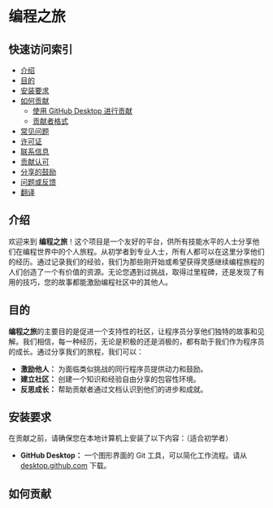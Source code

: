 # 编程之旅

## 快速访问索引

- [介绍](#介绍)
- [目的](#目的)
- [安装要求](#安装要求)
- [如何贡献](#如何贡献)
  - [使用 GitHub Desktop 进行贡献](#使用-github-desktop-进行贡献)
  - [贡献者格式](#贡献者格式)
- [常见问题](#常见问题)
- [许可证](#许可证)
- [联系信息](#联系信息)
- [贡献认可](#贡献认可)
- [分享的鼓励](#分享的鼓励)
- [问题或反馈](#问题或反馈)
- [翻译](#翻译)

## 介绍

欢迎来到 **编程之旅**！这个项目是一个友好的平台，供所有技能水平的人士分享他们在编程世界中的个人旅程。从初学者到专业人士，所有人都可以在这里分享他们的经历。通过记录我们的经验，我们为那些刚开始或希望获得灵感继续编程旅程的人们创造了一个有价值的资源。无论您遇到过挑战，取得过里程碑，还是发现了有用的技巧，您的故事都能激励编程社区中的其他人。

## 目的

**编程之旅**的主要目的是促进一个支持性的社区，让程序员分享他们独特的故事和见解。我们相信，每一种经历，无论是积极的还是消极的，都有助于我们作为程序员的成长。通过分享我们的旅程，我们可以：

- **激励他人：** 为面临类似挑战的同行程序员提供动力和鼓励。
- **建立社区：** 创建一个知识和经验自由分享的包容性环境。
- **反思成长：** 帮助贡献者通过文档认识到他们的进步和成就。

## 安装要求

在贡献之前，请确保您在本地计算机上安装了以下内容：（适合初学者）

- **GitHub Desktop：** 一个图形界面的 Git 工具，可以简化工作流程。请从 [desktop.github.com](https://desktop.github.com/) 下载。

## 如何贡献
